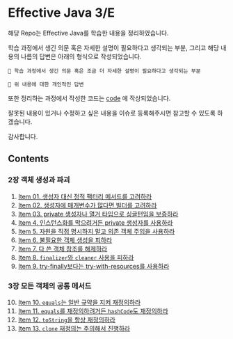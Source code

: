 # Effective Java 3/E
해당 Repo는 Effective Java를 학습한 내용을 정리하였습니다.


학습 과정에서 생긴 의문 혹은 자세한 설명이 필요하다고 생각되는 부분, 그리고 해당 내용의 나름의 답변은 아래의 형식으로 작성되었습니다.
```
🤔 학습 과정에서 생긴 의문 혹은 조금 더 자세한 설명이 필요하다고 생각되는 부분

🤗 위 내용에 대한 개인적인 답변
```

또한 정리하는 과정에서 작성한 코드는 [code](/code) 에 작상되었습니다.

잘못된 내용이 있거나 수정하고 싶은 내용을 이슈로 등록해주시면 참고할 수 있도록 하겠습니다. 

감사합니다.

## Contents
### 2장 객체 생성과 파괴
1. [Item 01. 생성자 대신 정적 팩터리 메서드를 고려하라](item_01.md)
2. [Item 02. 생성자에 매개변수가 많다면 빌더를 고려하라](item_02.md)
3. [Item 03. private 생성자나 열거 타입으로 싱글턴임을 보증하라](item_03.md)
4. [Item 4. 인스턴스화를 막으려거든 private 생성자를 사용하라](item_04.md)
5. [Item 5. 자원을 직접 명시하지 말고 의존 객체 주입을 사용하라](item_05.md)
6. [Item 6. 불필요한 객체 생성을 피하라](item_06.md)
7. [Item 7. 다 쓴 객체 참조를 해제하라](item_07.md)
8. [Item 8. `finalizer`와 `cleaner` 사용을 피하라](item_08.md)
9. [Item 9. try-finally보다는 try-with-resources를 사용하라](item_09.md)

### 3장 모든 객체의 공통 메서드
10. [Item 10. `equals`는 일반 규약을 지켜 재정의하라](item_10.md)
11. [Item 11. `equals`를 재정의하려거든 `hashCode`도 재정의하라](item_11.md)
12. [Item 12. `toString`을 항상 재정의하라](item_12.md)
13. [Item 13. `clone` 재정의는 주의해서 진행하라](item_13.md)